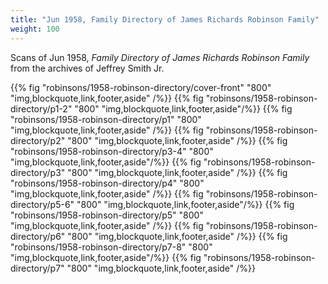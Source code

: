 ```yaml
---
title: "Jun 1958, Family Directory of James Richards Robinson Family"
weight: 100 
---
```


Scans of Jun 1958, *Family Directory of James Richards Robinson Family* from the archives of Jeffrey Smith Jr.

<!--more-->

{{% fig "robinsons/1958-robinson-directory/cover-front" "800" "img,blockquote,link,footer,aside" /%}}
{{% fig "robinsons/1958-robinson-directory/p1-2" "800" "img,blockquote,link,footer,aside"/%}}
{{% fig "robinsons/1958-robinson-directory/p1" "800" "img,blockquote,link,footer,aside" /%}}
{{% fig "robinsons/1958-robinson-directory/p2" "800" "img,blockquote,link,footer,aside" /%}}
{{% fig "robinsons/1958-robinson-directory/p3-4" "800" "img,blockquote,link,footer,aside"/%}}
{{% fig "robinsons/1958-robinson-directory/p3" "800" "img,blockquote,link,footer,aside" /%}}
{{% fig "robinsons/1958-robinson-directory/p4" "800" "img,blockquote,link,footer,aside" /%}}
{{% fig "robinsons/1958-robinson-directory/p5-6" "800" "img,blockquote,link,footer,aside"/%}}
{{% fig "robinsons/1958-robinson-directory/p5" "800" "img,blockquote,link,footer,aside" /%}}
{{% fig "robinsons/1958-robinson-directory/p6" "800" "img,blockquote,link,footer,aside" /%}}
{{% fig "robinsons/1958-robinson-directory/p7-8" "800" "img,blockquote,link,footer,aside"/%}}
{{% fig "robinsons/1958-robinson-directory/p7" "800" "img,blockquote,link,footer,aside" /%}}
